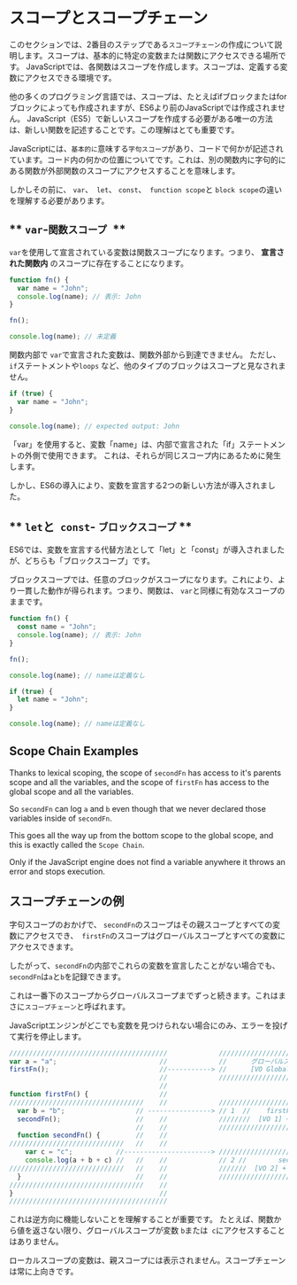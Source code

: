 

# **スコープとスコープチェーン**

このセクションでは、2番目のステップである``スコープチェーン``の作成について説明します。スコープは、基本的に特定の変数または関数にアクセスできる場所です。
JavaScriptでは、各関数はスコープを作成します。スコープは、定義する変数にアクセスできる環境です。

他の多くのプログラミング言語では、スコープは、たとえばifブロックまたはforブロックによっても作成されますが、ES6より前のJavaScriptでは作成されません。 JavaScript（ES5）で新しいスコープを作成する必要がある唯一の方法は、新しい関数を記述することです。この理解はとても重要です。

JavaScriptには、``基本的に``意味する``字句スコープ``があり、コードで何かが記述されています。コード内の何かの位置についてです。これは、別の関数内に字句的にある関数が外部関数のスコープにアクセスすることを意味します。

しかしその前に、 `var`、` let`、 `const`、` function scope`と `block scope`の違いを理解する必要があります。

## ** `var`-`関数スコープ `**

`var`を使用して宣言されている変数は関数スコープになります。つまり、 **宣言された関数内** のスコープに存在することになります。


```js
function fn() {
  var name = "John";
  console.log(name); // 表示: John
}

fn();

console.log(name); // 未定義
```

関数内部で `var`で宣言された変数は、関数外部から到達できません。 ただし、`if`ステートメントや`loops` など、他のタイプのブロックはスコープと見なされません。



```js
if (true) {
  var name = "John";
}

console.log(name); // expected output: John
```


「var」を使用すると、変数「name」は、内部で宣言された「if」ステートメントの外側で使用できます。
これは、それらが同じスコープ内にあるために発生します。

しかし、ES6の導入により、変数を宣言する2つの新しい方法が導入されました。

## ** `let`と` const`- ``ブロックスコープ`` **

ES6では、変数を宣言する代替方法として「let」と「const」が導入されましたが、どちらも「ブロックスコープ」です。

ブロックスコープでは、任意のブロックがスコープになります。これにより、より一貫した動作が得られます。つまり、関数は、 `var`と同様に有効なスコープのままです。


```js
function fn() {
  const name = "John";
  console.log(name); // 表示: John
}

fn();

console.log(name); // nameは定義なし
```

```js
if (true) {
  let name = "John";
}

console.log(name); // nameは定義なし
```

## **Scope Chain Examples**

Thanks to lexical scoping, the scope of `secondFn` has access to it's parents scope and all the variables,
and the scope of `firstFn` has access to the global scope and all the variables.

So `secondFn` can log `a` and `b` even though that we never declared those variables inside of `secondFn`.

This goes all the way up from the bottom scope to the global scope, and this is exactly called the `Scope Chain`.

Only if the JavaScript engine does not find a variable anywhere it throws an error and stops execution.


## **スコープチェーンの例**

字句スコープのおかげで、 `secondFn`のスコープはその親スコープとすべての変数にアクセスでき、` firstFn`のスコープはグローバルスコープとすべての変数にアクセスできます。

したがって、`secondFn`の内部でこれらの変数を宣言したことがない場合でも、`secondFn`は`a`と`b`を記録できます。

これは一番下のスコープからグローバルスコープまでずっと続きます。これはまさに``スコープチェーン``と呼ばれます。

JavaScriptエンジンがどこでも変数を見つけられない場合にのみ、エラーを投げて実行を停止します。


```js
////////////////////////////////////////             ////////////////////////////                 /\
var a = "a";                          //             //      グローバルスコープ     //                 || s
firstFn();                            //-----------> //      [VO Global]       //                 || c
                                      //             ////////////////////////////                 || o
                                      //                                                          || p
function firstFn() {                  //                                                          || e
//////////////////////////////////    //             //////////////////////////////////           ||
  var b = "b";                  // ----------------> // 1  //    firstFn() のスコープ     //           || c
  secondFn();                   //    //             ////////  [VO 1] + [VO global]  //           || h
                                //    //             //////////////////////////////////           || a
  function secondFn() {         //    //                                                          || i
/////////////////////////////   //    //                                                          || n
    var c = "c";           //----------------------> //////////////////////////////////////////   ||
    console.log(a + b + c) //   //    //             // 2 //        secondFn() のスコープ         //   ||
/////////////////////////////   //    //             ///////  [VO 2] + [VO 1] + [VO global]  //   ||
  }                             //    //             //////////////////////////////////////////   ||
//////////////////////////////////    //
}                                     //
////////////////////////////////////////
```

これは逆方向に機能しないことを理解することが重要です。 たとえば、関数から値を返さない限り、グローバルスコープが変数 `b`または` c`にアクセスすることはありません。

ローカルスコープの変数は、親スコープには表示されません。スコープチェーンは常に上向きです。
